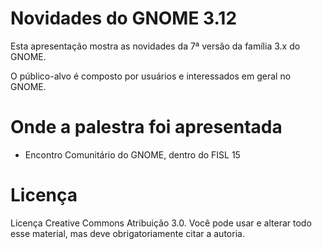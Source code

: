 # Novidades do GNOME 3.12

Esta apresentação mostra as novidades da 7ª versão da família
3.x do GNOME.

O público-alvo é composto por usuários e interessados em
geral no GNOME.

# Onde a palestra foi apresentada

* Encontro Comunitário do GNOME, dentro do FISL 15

# Licença

Licença Creative Commons Atribuição 3.0. Você pode usar e alterar todo
esse material, mas deve obrigatoriamente citar a autoria.
